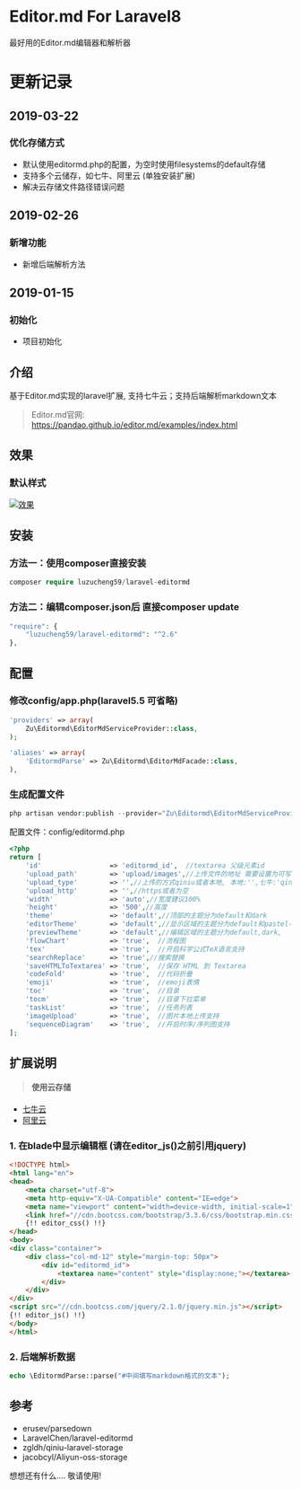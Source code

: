 # Editor.md For Laravel8
最好用的Editor.md编辑器和解析器

更新记录
==============================
2019-03-22
------------------------------
### 优化存储方式
- 默认使用editormd.php的配置，为空时使用filesystems的default存储
- 支持多个云储存，如七牛、阿里云 (单独安装扩展)
- 解决云存储文件路径错误问题

2019-02-26
------------------------------
### 新增功能
- 新增后端解析方法

2019-01-15
------------------------------
### 初始化
- 项目初始化

## 介绍
基于Editor.md实现的laravel扩展, 支持七牛云；支持后端解析markdown文本
> Editor.md官网: https://pandao.github.io/editor.md/examples/index.html

## 效果
### 默认样式
[![效果](http://image.luzucheng.com/5c751d6cdfc18_16.png "效果")](http://image.luzucheng.com/5c751d6cdfc18_16.png "效果")

## 安装
### 方法一：使用composer直接安装
```php
composer require luzucheng59/laravel-editormd
```
### 方法二：编辑composer.json后 直接composer update
```php
"require": {
    "luzucheng59/laravel-editormd": "^2.6"
},
```

## 配置
### 修改config/app.php(laravel5.5 可省略)
```php
'providers' => array(
    Zu\Editormd\EditorMdServiceProvider::class,
);
```
```php
'aliases' => array(
    'EditormdParse' => Zu\Editormd\EditorMdFacade::class,
),
```

### 生成配置文件
```php
php artisan vendor:publish --provider="Zu\Editormd\EditorMdServiceProvider"
```
配置文件：config/editormd.php
```php
<?php
return [
    'id'                 => 'editormd_id',  //textarea 父级元素id
    'upload_path'        => 'upload/images',//上传文件的地址 需要设置为可写
    'upload_type'        => '',//上传的方式qiniu或者本地, 本地:'',七牛:'qiniu'
    'upload_http'        => '',//https或者为空
    'width'              => 'auto',//宽度建议100%
    'height'             => '500',//高度
    'theme'              => 'default',//顶部的主题分为default和dark
    'editorTheme'        => 'default',//显示区域的主题分为default和pastel-on-dark 注:如果想要配置其他主题，请参考vendor/editormd/lib/theme目录下的css文件
    'previewTheme'       => 'default',//编辑区域的主题分为default,dark,
    'flowChart'          => 'true',  //流程图
    'tex'                => 'true',  //开启科学公式TeX语言支持
    'searchReplace'      => 'true',//搜索替换
    'saveHTMLToTextarea' => 'true',  //保存 HTML 到 Textarea
    'codeFold'           => 'true',  //代码折叠
    'emoji'              => 'true',  //emoji表情
    'toc'                => 'true',  //目录
    'tocm'               => 'true',  //目录下拉菜单
    'taskList'           => 'true',  //任务列表
    'imageUpload'        => 'true',  //图片本地上传支持
    'sequenceDiagram'    => 'true',  //开启时序/序列图支持
];
```

## 扩展说明
> #### 使用云存储
- [七牛云](https://github.com/zgldh/qiniu-laravel-storage)
- [阿里云](https://github.com/jacobcyl/Aliyun-oss-storage)

### 1. 在blade中显示编辑框 (请在editor_js()之前引用jquery)
```html
<!DOCTYPE html>
<html lang="en">
<head>
    <meta charset="utf-8">
    <meta http-equiv="X-UA-Compatible" content="IE=edge">
    <meta name="viewport" content="width=device-width, initial-scale=1">
    <link href="//cdn.bootcss.com/bootstrap/3.3.6/css/bootstrap.min.css" rel="stylesheet">
    {!! editor_css() !!}
</head>
<body>
<div class="container">
    <div class="col-md-12" style="margin-top: 50px">
        <div id="editormd_id">
            <textarea name="content" style="display:none;"></textarea>
        </div>
    </div>
</div>
<script src="//cdn.bootcss.com/jquery/2.1.0/jquery.min.js"></script>
{!! editor_js() !!}
</body>
</html>
```

### 2. 后端解析数据
```php
echo \EditormdParse::parse("#中间填写markdown格式的文本");
```

## 参考
- erusev/parsedown
- LaravelChen/laravel-editormd
- zgldh/qiniu-laravel-storage
- jacobcyl/Aliyun-oss-storage

想想还有什么.... 敬请使用!



